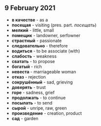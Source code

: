 ## 9 February 2021

* **в качестве** - as a
* **посещая** - visiting (pres. part. *посещать*)
* **мелкий** - little, small
* **помещик** - landowner, serfowner
* **страстный** - passionate
* **следовательно** - therefore
* **водиться** - to be associate (with)
* **слабость** - weakness
* **сватать** - to propose
* **богатый** - rich
* **невеста** - marriageable woman
* **отказ** - rejection
* **сокрушённый** - sad, grieving
* **доверять** - trust
* **горе** - sadness, grief
* **продолжать** - to continue
* **посылать** - to send
* **сырой** - unripe, raw, green
* **произведение** - creation, product
* **сад** - garden
